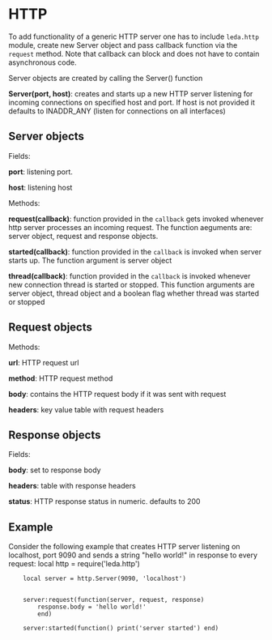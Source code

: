 HTTP
====

To add functionality of a generic HTTP server one has to include `leda.http` module, create new  Server object and pass callback function via the `request` method. Note that callback can block and does not have to contain asynchronous code.

Server objects are created by calling the Server() function

**Server(port, host)**: creates and starts up a new HTTP server listening for incoming connections on specified host and port. If host is not provided it defaults to INADDR_ANY (listen for connections on all interfaces)

## Server objects

Fields:

**port**: listening port. 

**host**: listening host

Methods:

**request(callback)**:  function provided in the `callback` gets invoked whenever http server processes an incoming request. The function aeguments are: server object, request and response objects. 

**started(callback)**: function provided in the `callback` is invoked when server starts up.  The function argument is server object

**thread(callback)**: function provided in the `callback` is invoked whenever new connection thread is started or stopped. This function arguments are server object, thread object and a boolean flag whether thread was started or stopped

 
## Request objects

Methods:

**url**: HTTP request url

**method**: HTTP request method

**body**: contains the HTTP request body if it was sent with request

**headers**: key value table with request headers

## Response objects

Fields:

**body**: set to response body

**headers**: table with response headers

**status**: HTTP response status in numeric. defaults to 200

## Example

Consider the following example that creates HTTP server listening on localhost, port 9090 and sends a string "hello world!" in response to every request:
        local http = require('leda.http')

        local server = http.Server(9090, 'localhost')


        server:request(function(server, request, response)
            response.body = 'hello world!'
            end)
            
        server:started(function() print('server started') end)    



        





